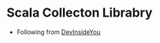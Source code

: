 # Scala Collecton Librabry

- Following from [DevInsideYou](https://www.youtube.com/watch?v=g-0inzMUsRg&list=PLJGDHERh23x-4bTASKbtwhhAuP6rYQJqE)
